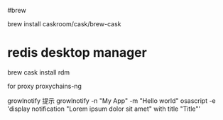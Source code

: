 #brew


brew install caskroom/cask/brew-cask

# redis desktop manager
brew cask install rdm


for proxy
proxychains-ng


growlnotify  提示
growlnotify -n "My App" -m "Hello world"
osascript -e 'display notification "Lorem ipsum dolor sit amet" with title "Title"'
